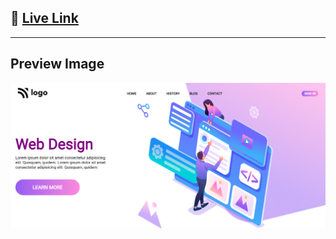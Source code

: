 ## 🔗 [**Live Link**](https://webpage-8-ineuron.netlify.app/)

---

## Preview Image

![img](./preview.png)
